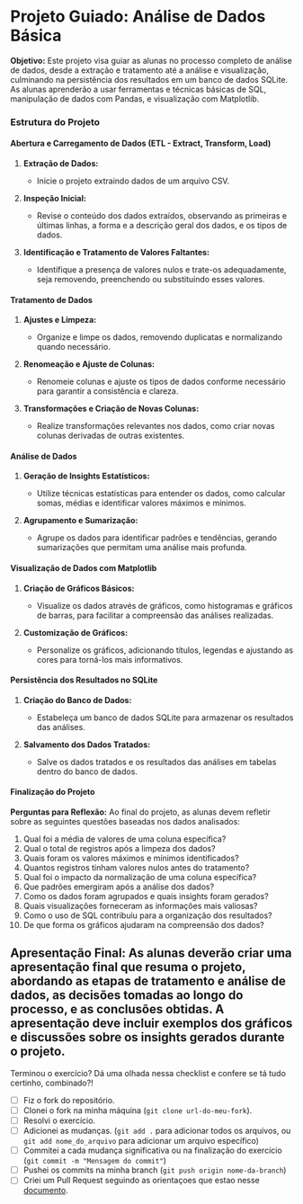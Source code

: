 # Projeto Guiado: Análise de Dados Básica

**Objetivo:**
Este projeto visa guiar as alunas no processo completo de análise de dados, desde a extração e tratamento até a análise e visualização, culminando na persistência dos resultados em um banco de dados SQLite. As alunas aprenderão a usar ferramentas e técnicas básicas de SQL, manipulação de dados com Pandas, e visualização com Matplotlib.

### Estrutura do Projeto

#### **Abertura e Carregamento de Dados (ETL - Extract, Transform, Load)**

1. **Extração de Dados:** 
   - Inicie o projeto extraindo dados de um arquivo CSV.
   
2. **Inspeção Inicial:**
   - Revise o conteúdo dos dados extraídos, observando as primeiras e últimas linhas, a forma e a descrição geral dos dados, e os tipos de dados.

3. **Identificação e Tratamento de Valores Faltantes:**
   - Identifique a presença de valores nulos e trate-os adequadamente, seja removendo, preenchendo ou substituindo esses valores.

#### **Tratamento de Dados**

1. **Ajustes e Limpeza:**
   - Organize e limpe os dados, removendo duplicatas e normalizando quando necessário.

2. **Renomeação e Ajuste de Colunas:**
   - Renomeie colunas e ajuste os tipos de dados conforme necessário para garantir a consistência e clareza.

3. **Transformações e Criação de Novas Colunas:**
   - Realize transformações relevantes nos dados, como criar novas colunas derivadas de outras existentes.

#### **Análise de Dados**

1. **Geração de Insights Estatísticos:**
   - Utilize técnicas estatísticas para entender os dados, como calcular somas, médias e identificar valores máximos e mínimos.

2. **Agrupamento e Sumarização:**
   - Agrupe os dados para identificar padrões e tendências, gerando sumarizações que permitam uma análise mais profunda.

#### **Visualização de Dados com Matplotlib**

1. **Criação de Gráficos Básicos:**
   - Visualize os dados através de gráficos, como histogramas e gráficos de barras, para facilitar a compreensão das análises realizadas.

2. **Customização de Gráficos:**
   - Personalize os gráficos, adicionando títulos, legendas e ajustando as cores para torná-los mais informativos.

#### **Persistência dos Resultados no SQLite**

1. **Criação do Banco de Dados:**
   - Estabeleça um banco de dados SQLite para armazenar os resultados das análises.

2. **Salvamento dos Dados Tratados:**
   - Salve os dados tratados e os resultados das análises em tabelas dentro do banco de dados.

#### **Finalização do Projeto**

**Perguntas para Reflexão:**
Ao final do projeto, as alunas devem refletir sobre as seguintes questões baseadas nos dados analisados:

1. Qual foi a média de valores de uma coluna específica?
2. Qual o total de registros após a limpeza dos dados?
3. Quais foram os valores máximos e mínimos identificados?
4. Quantos registros tinham valores nulos antes do tratamento?
5. Qual foi o impacto da normalização de uma coluna específica?
6. Que padrões emergiram após a análise dos dados?
7. Como os dados foram agrupados e quais insights foram gerados?
8. Quais visualizações forneceram as informações mais valiosas?
9. Como o uso de SQL contribuiu para a organização dos resultados?
10. De que forma os gráficos ajudaram na compreensão dos dados?

**Apresentação Final:**
As alunas deverão criar uma apresentação final que resuma o projeto, abordando as etapas de tratamento e análise de dados, as decisões tomadas ao longo do processo, e as conclusões obtidas. A apresentação deve incluir exemplos dos gráficos e discussões sobre os insights gerados durante o projeto.
---

Terminou o exercício? Dá uma olhada nessa checklist e confere se tá tudo certinho, combinado?!

- [ ] Fiz o fork do repositório.
- [ ] Clonei o fork na minha máquina (`git clone url-do-meu-fork`).
- [ ] Resolvi o exercício.
- [ ] Adicionei as mudanças. (`git add .` para adicionar todos os arquivos, ou `git add nome_do_arquivo` para adicionar um arquivo específico)
- [ ] Commitei a cada mudança significativa ou na finalização do exercício (`git commit -m "Mensagem do commit"`)
- [ ] Pushei os commits na minha branch (`git push origin nome-da-branch`)
- [ ] Criei um Pull Request seguindo as orientaçoes que estao nesse [documento](https://github.com/mflilian/repo-example/blob/main/exercicios/para-casa/instrucoes-pull-request.md).
